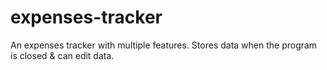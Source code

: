 # expenses-tracker
An expenses tracker with multiple features. Stores data when the program is closed &amp; can edit data.
